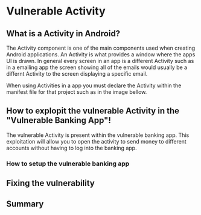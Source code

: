 # Vulnerable Activity

## What is a Activity in Android?
The Activity component is one of the main components used when creating Android applications. An Activity is what provides a window where the apps UI is drawn. In general every screen in an app is a different Activity such as in a emailing app the screen showing all of the emails would usually be a differnt Activity to the screen displaying a specific email.


When using Activities in a app you must declare the Activity within the manifest file for that project such as in the image bellow.


## How to explopit the vulnerable Activity in the "Vulnerable Banking App"!
The vulnerable Activity is present within the vulnerable banking app. This exploitation will allow you to open the activity to send money to different accounts without having to log into the banking app.

### How to setup the vulnerable banking app

## Fixing the vulnerability

## Summary